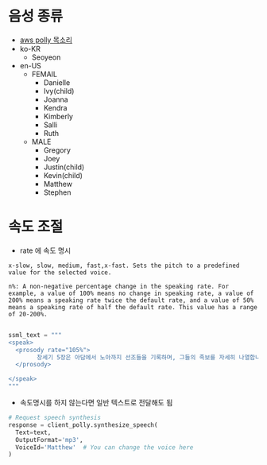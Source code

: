 # 음성 종류
- [aws polly 목소리](https://docs.aws.amazon.com/ko_kr/polly/latest/dg/voicelist.html)
- ko-KR
  - Seoyeon
- en-US
  - FEMAIL
    - Danielle
    - Ivy(child)
    - Joanna
    - Kendra
    - Kimberly
    - Salli
    - Ruth
  - MALE
    - Gregory
    - Joey
    - Justin(child)
    - Kevin(child)
    - Matthew
    - Stephen

# 속도 조절
- rate 에 속도 명시
```
x-slow, slow, medium, fast,x-fast. Sets the pitch to a predefined value for the selected voice.

n%: A non-negative percentage change in the speaking rate. For example, a value of 100% means no change in speaking rate, a value of 200% means a speaking rate twice the default rate, and a value of 50% means a speaking rate of half the default rate. This value has a range of 20-200%.
```

```python

ssml_text = """
<speak>
  <prosody rate="105%">
        창세기 5장은 아담에서 노아까지 선조들을 기록하며, 그들의 족보를 자세히 나열합니다. 이러한 기록은 인간의 초기 단계와 신성한 의도에 대한 이해를 제공합니다.
  </prosody>

</speak>
"""

```

- 속도명시를 하지 않는다면 일반 텍스트로 전달해도 됨
```python
# Request speech synthesis
response = client_polly.synthesize_speech(
  Text=text,
  OutputFormat='mp3',
  VoiceId='Matthew'  # You can change the voice here
)


```